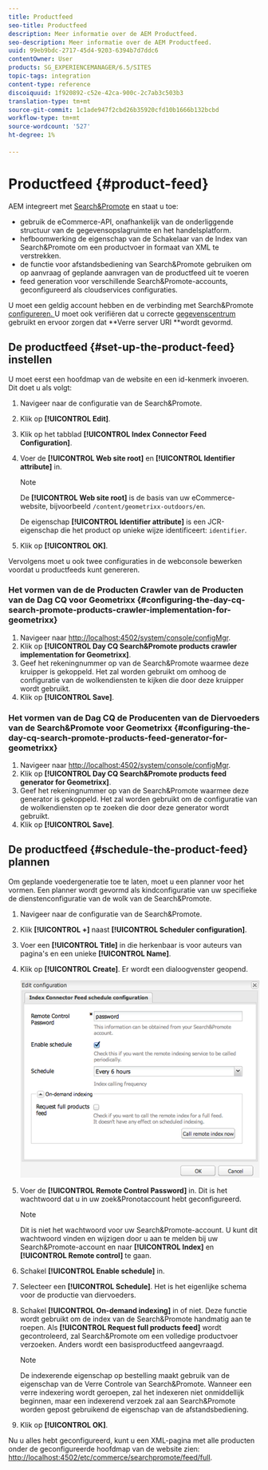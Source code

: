 ```yaml
---
title: Productfeed
seo-title: Productfeed
description: Meer informatie over de AEM Productfeed.
seo-description: Meer informatie over de AEM Productfeed.
uuid: 99eb9bdc-2717-45d4-9203-6394b7d7ddc6
contentOwner: User
products: SG_EXPERIENCEMANAGER/6.5/SITES
topic-tags: integration
content-type: reference
discoiquuid: 1f920892-c52e-42ca-900c-2c7ab3c503b3
translation-type: tm+mt
source-git-commit: 1c1ade947f2cbd26b35920cfd10b1666b132bcbd
workflow-type: tm+mt
source-wordcount: '527'
ht-degree: 1%

---
```



# Productfeed {#product-feed}

AEM integreert met [Search&amp;Promote](https://www.adobe.com/solutions/testing-targeting/searchandpromote.html) en staat u toe:

* gebruik de eCommerce-API, onafhankelijk van de onderliggende structuur van de gegevensopslagruimte en het handelsplatform.
* hefboomwerking de eigenschap van de Schakelaar van de Index van Search&amp;Promote om een productvoer in formaat van XML te verstrekken.
* de functie voor afstandsbediening van Search&amp;Promote gebruiken om op aanvraag of geplande aanvragen van de productfeed uit te voeren
* feed generation voor verschillende Search&amp;Promote-accounts, geconfigureerd als cloudservices configuraties.

U moet een geldig account hebben en de verbinding met Search&amp;Promote[ configureren. ](/help/sites-administering/search-and-promote.md#configuring-the-connection-to-search-promote) U moet ook verifiëren dat u correcte [gegevenscentrum](/help/sites-administering/search-and-promote.md#configuring-the-data-center) gebruikt en ervoor zorgen dat **Verre server URI **wordt gevormd.

## De productfeed {#set-up-the-product-feed} instellen

U moet eerst een hoofdmap van de website en een id-kenmerk invoeren. Dit doet u als volgt:

1. Navigeer naar de configuratie van de Search&amp;Promote.
1. Klik op **[!UICONTROL Edit]**.
1. Klik op het tabblad **[!UICONTROL Index Connector Feed Configuration]**.
1. Voer de **[!UICONTROL Web site root]** en **[!UICONTROL Identifier attribute]** in.

   >[!NOTE]
   >
   >De **[!UICONTROL Web site root]** is de basis van uw eCommerce-website, bijvoorbeeld `/content/geometrixx-outdoors/en`.
   >
   >De eigenschap **[!UICONTROL Identifier attribute]** is een JCR-eigenschap die het product op unieke wijze identificeert: `identifier`.

1. Klik op **[!UICONTROL OK]**.

Vervolgens moet u ook twee configuraties in de webconsole bewerken voordat u productfeeds kunt genereren.

### Het vormen van de de Producten Crawler van de Producten van de Dag CQ voor Geometrixx {#configuring-the-day-cq-search-promote-products-crawler-implementation-for-geometrixx}

1. Navigeer naar [http://localhost:4502/system/console/configMgr](http://localhost:4502/system/console/configMgr).
1. Klik op **[!UICONTROL Day CQ Search&Promote products crawler implementation for Geometrixx]**.
1. Geef het rekeningnummer op van de Search&amp;Promote waarmee deze kruipper is gekoppeld. Het zal worden gebruikt om omhoog de configuratie van de wolkendiensten te kijken die door deze kruipper wordt gebruikt.
1. Klik op **[!UICONTROL Save]**.

### Het vormen van de Dag CQ de Producenten van de Diervoeders van de Search&amp;Promote voor Geometrixx {#configuring-the-day-cq-search-promote-products-feed-generator-for-geometrixx}

1. Navigeer naar [http://localhost:4502/system/console/configMgr](http://localhost:4502/system/console/configMgr).
1. Klik op **[!UICONTROL Day CQ Search&Promote products feed generator for Geometrixx]**.
1. Geef het rekeningnummer op van de Search&amp;Promote waarmee deze generator is gekoppeld. Het zal worden gebruikt om de configuratie van de wolkendiensten op te zoeken die door deze generator wordt gebruikt.
1. Klik op **[!UICONTROL Save]**.

## De productfeed {#schedule-the-product-feed} plannen

Om geplande voedergeneratie toe te laten, moet u een planner voor het vormen.
Een planner wordt gevormd als kindconfiguratie van uw specifieke de dienstenconfiguratie van de wolk van de Search&amp;Promote.

1. Navigeer naar de configuratie van de Search&amp;Promote.
1. Klik **[!UICONTROL +]** naast **[!UICONTROL Scheduler configuration]**.
1. Voer een **[!UICONTROL Title]** in die herkenbaar is voor auteurs van pagina&#39;s en een unieke **[!UICONTROL Name]**.
1. Klik op **[!UICONTROL Create]**. Er wordt een dialoogvenster geopend.

   ![chlimage_1-108](assets/chlimage_1-108a.png)

1. Voer de **[!UICONTROL Remote Control Password]** in. Dit is het wachtwoord dat u in uw zoek&amp;Pronotaccount hebt geconfigureerd.

   >[!NOTE]
   >
   >Dit is niet het wachtwoord voor uw Search&amp;Promote-account. U kunt dit wachtwoord vinden en wijzigen door u aan te melden bij uw Search&amp;Promote-account en naar **[!UICONTROL Index]** en **[!UICONTROL Remote control]** te gaan.

1. Schakel **[!UICONTROL Enable schedule]** in.
1. Selecteer een **[!UICONTROL Schedule]**. Het is het eigenlijke schema voor de productie van diervoeders.
1. Schakel **[!UICONTROL On-demand indexing]** in of niet. Deze functie wordt gebruikt om de index van de Search&amp;Promote handmatig aan te roepen. Als **[!UICONTROL Request full products feed]** wordt gecontroleerd, zal Search&amp;Promote om een volledige productvoer verzoeken. Anders wordt een basisproductfeed aangevraagd.

   >[!NOTE]
   >
   >De indexerende eigenschap op bestelling maakt gebruik van de eigenschap van de Verre Controle van Search&amp;Promote. Wanneer een verre indexering wordt geroepen, zal het indexeren niet onmiddellijk beginnen, maar een indexerend verzoek zal aan Search&amp;Promote worden gepost gebruikend de eigenschap van de afstandsbediening.

1. Klik op **[!UICONTROL OK]**.

Nu u alles hebt geconfigureerd, kunt u een XML-pagina met alle producten onder de geconfigureerde hoofdmap van de website zien: [http://localhost:4502/etc/commerce/searchpromote/feed/full](http://localhost:4502/etc/commerce/searchpromote/feed/full).
